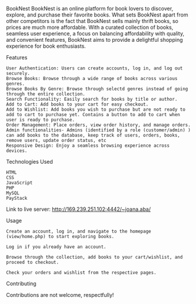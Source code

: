 BookNest
BookNest is an online platform for book lovers to discover, explore, and purchase their favorite books. 
What sets BookNest apart from other competitors is the fact that BookNest sells mainly thrift books, so prices are much more affordable.
With a curated collection of books, seamless user experience, a focus on balancing affordability with quality, and convenient features, BookNest aims to provide a delightful shopping experience for book enthusiasts.

Features

    User Authentication: Users can create accounts, log in, and log out securely.
    Browse Books: Browse through a wide range of books across various genres.
    Browse Books By Genre: Browse through selectd genres instead of going through the entire collection.
    Search Functionality: Easily search for books by title or author.
    Add to Cart: Add books to your cart for easy checkout.
    Add to Wishlist: Add books you wish to purchase but are not ready to add to cart to purchase yet. Contains a button to add to cart when user is ready to purchase.
    Order Management: Place orders, view order history, and manage orders.
    Admin functionalities- Admins (identified by a role (customer/admin) ) can add books to the database, keep track of users, orders, books, remove users, update order status, etc
    Responsive Design: Enjoy a seamless browsing experience across devices.

Technologies Used

    HTML
    CSS
    JavaScript
    PHP
    MySQL
    PayStack

Link to live server: http://169.239.251.102:4442/~joana.aba/

Usage

    Create an account, log in, and navigate to the homepage (view/home.php) to start exploring books.

    Log in if you already have an account.

    Browse through the collection, add books to your cart/wishlist, and proceed to checkout.

    Check your orders and wishlist from the respective pages.

Contributing

Contributions are not welcome, respectfully!
